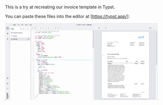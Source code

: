 This is a try at recreating our invoice template in Typst.

You can paste these files into the editor at [https://typst.app/]:

![Editor Screenshot](editor_screenshot.png)
